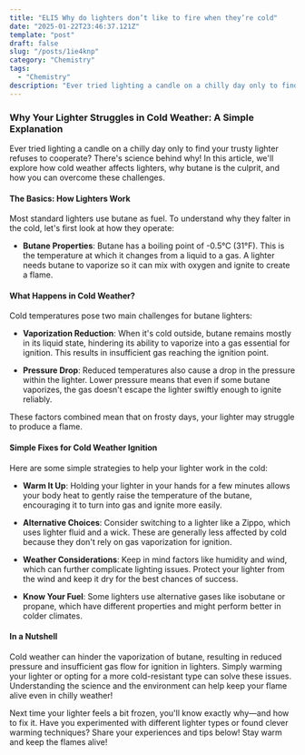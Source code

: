 ```yaml
---
title: "ELI5 Why do lighters don’t like to fire when they’re cold"
date: "2025-01-22T23:46:37.121Z"
template: "post"
draft: false
slug: "/posts/1ie4knp"
category: "Chemistry"
tags:
  - "Chemistry"
description: "Ever tried lighting a candle on a chilly day only to find your trusty lighter refuses to cooperate? There's science behind why! In this article, we'll explore how cold weather affects lighters, why butane is the culprit, and how you can overcome these challenges."
---
```

### Why Your Lighter Struggles in Cold Weather: A Simple Explanation

Ever tried lighting a candle on a chilly day only to find your trusty lighter refuses to cooperate? There's science behind why! In this article, we'll explore how cold weather affects lighters, why butane is the culprit, and how you can overcome these challenges.

#### The Basics: How Lighters Work

Most standard lighters use butane as fuel. To understand why they falter in the cold, let's first look at how they operate:

- **Butane Properties**: Butane has a boiling point of -0.5°C (31°F). This is the temperature at which it changes from a liquid to a gas. A lighter needs butane to vaporize so it can mix with oxygen and ignite to create a flame.

#### What Happens in Cold Weather?

Cold temperatures pose two main challenges for butane lighters:

- **Vaporization Reduction**: When it's cold outside, butane remains mostly in its liquid state, hindering its ability to vaporize into a gas essential for ignition. This results in insufficient gas reaching the ignition point.
  
- **Pressure Drop**: Reduced temperatures also cause a drop in the pressure within the lighter. Lower pressure means that even if some butane vaporizes, the gas doesn't escape the lighter swiftly enough to ignite reliably.

These factors combined mean that on frosty days, your lighter may struggle to produce a flame.

#### Simple Fixes for Cold Weather Ignition

Here are some simple strategies to help your lighter work in the cold:

- **Warm It Up**: Holding your lighter in your hands for a few minutes allows your body heat to gently raise the temperature of the butane, encouraging it to turn into gas and ignite more easily.

- **Alternative Choices**: Consider switching to a lighter like a Zippo, which uses lighter fluid and a wick. These are generally less affected by cold because they don't rely on gas vaporization for ignition.

- **Weather Considerations**: Keep in mind factors like humidity and wind, which can further complicate lighting issues. Protect your lighter from the wind and keep it dry for the best chances of success.

- **Know Your Fuel**: Some lighters use alternative gases like isobutane or propane, which have different properties and might perform better in colder climates.

#### In a Nutshell

Cold weather can hinder the vaporization of butane, resulting in reduced pressure and insufficient gas flow for ignition in lighters. Simply warming your lighter or opting for a more cold-resistant type can solve these issues. Understanding the science and the environment can help keep your flame alive even in chilly weather!

Next time your lighter feels a bit frozen, you'll know exactly why—and how to fix it. Have you experimented with different lighter types or found clever warming techniques? Share your experiences and tips below! Stay warm and keep the flames alive!